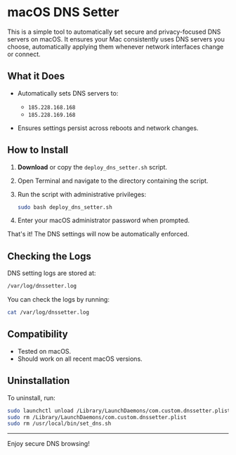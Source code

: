 # macOS DNS Setter

This is a simple tool to automatically set secure and privacy-focused DNS servers on macOS. It ensures your Mac consistently uses DNS servers you choose, automatically applying them whenever network interfaces change or connect.

## What it Does

- Automatically sets DNS servers to:

  - `185.228.168.168`
  - `185.228.169.168`

- Ensures settings persist across reboots and network changes.

## How to Install

1. **Download** or copy the `deploy_dns_setter.sh` script.

2. Open Terminal and navigate to the directory containing the script.

3. Run the script with administrative privileges:

   ```bash
   sudo bash deploy_dns_setter.sh
   ```

4. Enter your macOS administrator password when prompted.

That's it! The DNS settings will now be automatically enforced.

## Checking the Logs

DNS setting logs are stored at:

```bash
/var/log/dnssetter.log
```

You can check the logs by running:

```bash
cat /var/log/dnssetter.log
```

## Compatibility

- Tested on macOS.
- Should work on all recent macOS versions.

## Uninstallation

To uninstall, run:

```bash
sudo launchctl unload /Library/LaunchDaemons/com.custom.dnssetter.plist
sudo rm /Library/LaunchDaemons/com.custom.dnssetter.plist
sudo rm /usr/local/bin/set_dns.sh
```

---

Enjoy secure DNS browsing!
